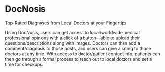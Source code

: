 # DocNosis
Top-Rated Diagnoses from Local Doctors at your Fingertips

Using DocNosis, users can get access to local/worldwide medical professional opinions with a click of a button—able to upload their questions/descriptions along with images. Doctors can then add a comment/diagnosis to those posts, and users can give a rating to those doctors at any time. With access to doctor/patient contact info, patients can then go through a formal process to reach out to local doctors and set a time for checkups. 
